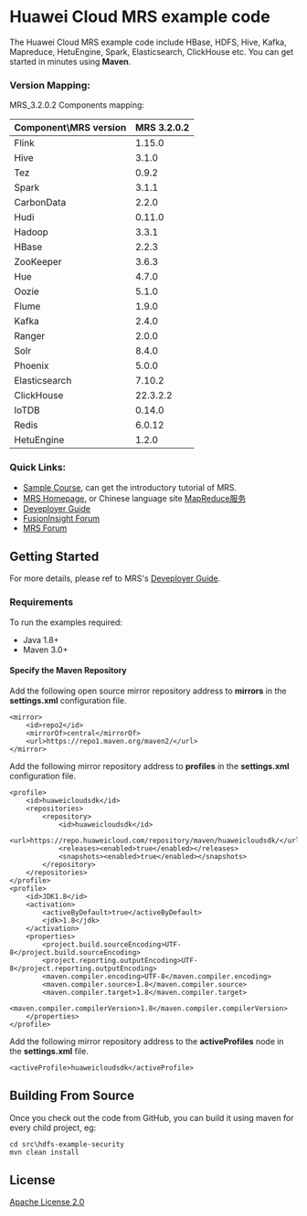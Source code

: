 # Huawei Cloud MRS example code

The Huawei Cloud MRS example code include HBase, HDFS, Hive, Kafka, Mapreduce, HetuEngine, Spark, Elasticsearch, ClickHouse etc. You can get started in minutes using **Maven**.

### Version Mapping:

MRS_3.2.0.2 Components mapping:

| Component\MRS version | MRS 3.2.0.2 |
| --------------------- | --------- |
| Flink                 | 1.15.0    |
| Hive                  | 3.1.0     |
| Tez                   | 0.9.2     |
| Spark                 | 3.1.1 |
| CarbonData            | 2.2.0  |
| Hudi                  | 0.11.0 |
| Hadoop                | 3.3.1     |
| HBase                 | 2.2.3     |
| ZooKeeper             | 3.6.3  |
| Hue                   | 4.7.0     |
| Oozie                 | 5.1.0     |
| Flume                 | 1.9.0     |
| Kafka                 | 2.4.0     |
| Ranger                | 2.0.0     |
| Solr                  | 8.4.0     |
| Phoenix               | 5.0.0     |
| Elasticsearch         | 7.10.2    |
| ClickHouse            | 22.3.2.2 |
| IoTDB                 | 0.14.0    |
| Redis                 | 6.0.12    |
| HetuEngine            | 1.2.0 |

### Quick Links:

- [Sample Course](https://education.huaweicloud.com:8443/courses/course-v1:HuaweiX+CBUCNXE006+Self-paced/about?isAuth=0&cfrom=hwc), can get the introductory tutorial of MRS.
- [MRS Homepage](https://www.huaweicloud.com/en-us/product/mrs.html), or Chinese language site [MapReduce服务](https://www.huaweicloud.com/product/mrs.html)
- [Deveployer Guide](https://support.huaweicloud.com/devg-mrs/mrs_06_0001.html)
- [FusionInsight Forum](https://bbs.huaweicloud.com/forum/forum-1103-1.html)
- [MRS Forum](https://bbs.huaweicloud.com/forum/forum-612-1.html)

## Getting Started

For more details, please ref to MRS's [Deveployer Guide](https://support.huaweicloud.com/devg-mrs/mrs_06_0001.html).

### Requirements

To run the examples required:

- Java 1.8+
- Maven 3.0+

#### Specify the Maven Repository

Add the following open source mirror repository address to **mirrors** in the **settings.xml** configuration file.

```
<mirror>
    <id>repo2</id>
    <mirrorOf>central</mirrorOf>
    <url>https://repo1.maven.org/maven2/</url>
</mirror>
```

Add the following mirror repository address to **profiles** in the **settings.xml** configuration file.

```
<profile>
    <id>huaweicloudsdk</id>
    <repositories>
        <repository>
            <id>huaweicloudsdk</id>
            <url>https://repo.huaweicloud.com/repository/maven/huaweicloudsdk/</url>
            <releases><enabled>true</enabled></releases>
            <snapshots><enabled>true</enabled></snapshots>
        </repository>
    </repositories>
</profile>
<profile>
    <id>JDK1.8</id>
    <activation>
        <activeByDefault>true</activeByDefault>
        <jdk>1.8</jdk>
    </activation>
    <properties>
        <project.build.sourceEncoding>UTF-8</project.build.sourceEncoding>
        <project.reporting.outputEncoding>UTF-8</project.reporting.outputEncoding>
        <maven.compiler.encoding>UTF-8</maven.compiler.encoding>
        <maven.compiler.source>1.8</maven.compiler.source>
        <maven.compiler.target>1.8</maven.compiler.target>
        <maven.compiler.compilerVersion>1.8</maven.compiler.compilerVersion>
    </properties>
</profile>
```

Add the following mirror repository address to the **activeProfiles** node in the **settings.xml** file.

```
<activeProfile>huaweicloudsdk</activeProfile>
```

## Building From Source

Once you check out the code from GitHub, you can build it using maven for every child project, eg:

```
cd src\hdfs-example-security
mvn clean install
```

## License

[Apache License 2.0](https://www.apache.org/licenses/LICENSE-2.0.html)
